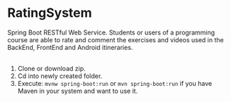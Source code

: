 # RatingSystem
<html>
Spring Boot RESTful Web Service.
Students or users of a programming course are able to rate and comment the exercises and videos
used in the BackEnd, FrontEnd and Android itineraries.
<br>  
<br>  


1. Clone or download zip.
2. Cd into newly created folder.
3. Execute: `mvnw spring-boot:run`  or `mvn spring-boot:run` if you have Maven in your system and want to use it.
</html>
